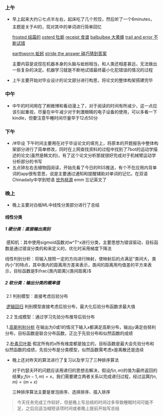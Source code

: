 ### 上午

- 早上起来大约🕢七点半左右，起床吃了几个煎饺，然后听了一个6minutes，主题是关于AI的，现对其中的单词进行简单回忆

  <u>frosted 结霜的</u>	 <u>osterd 牡蛎</u>	 <u>receipt 食谱</u>	 <u>balbulbee 大黄蜂</u> 	<u>trail and error 不断试错</u> 

  <u>earthworm 蚯蚓</u> 	<u>stride the answer 碰巧猜到答案</u> 	

  主要内容是说现在机器本身的头脑与蚯蚓相当，和人类还相差甚远，无法做出一些复杂的决定。机器学习就是不断地试错最终最小化犯错误的情况的过程

- 上午主要开始对毕业设计的论文部分进行构思，将论文的整体构架搭建完毕

### 中午

- 中午的时间用在了刷微博和看动漫上了，对于阅读的时间有所减少，这一点应该引起重视，尽量在中午减少对于刺激眼睛的电子设备的使用，可以多看一下kindle，但要注意午睡时间尽量早于12点50分

### 下午

- /#毕设 下午时间主要用在对于毕设论文的填充上，将原本的开题报告中整体构架部分进行了简单修改，同时在上网查找资料的过程中找到了7bot的运动学描述的论文(虽然是韩文的)，有了这个论文分析那就很好完成对于机械臂运动学分析部分的书写
- 五点钟左右去植物园阅读，开始先看了今日的RSS推送，有个不在应用内背单词的app很有意思，说是主要通过通知和提醒辅助对单词的记忆。在双语Chinadaily中学到短语 <u>世外桃源</u> emm 忘记英文了

### 晚上

- 晚上主要对白板ML中线性分类部分进行了总结

####  线性分类

##### 1 硬分类：直接输出类别

​	感知机：其中使用sigmoid函数对$w$^T^$x$进行分类，主要思想为错误驱动，目标函数是通过错误分类的和来定义的，优化时采用梯度下降法

​	线性判别分析：将输入按照一定的方向进行映射，使映射后的点满足“类间大，类内小”的特点，其中类内的距离用方差来表示，类间的距离用均值差的平方来表示，目标函数是$\frac{类内距离}{类间距离}$

##### 2 软分类：输出分类的概率值

​	2.1 判别模型：直接考虑后验分布

​		<u>逻辑回归</u> 判别模型直接考虑后验分布，最大化后验分布函数求最大值

​	2.2 生成模型：通过学习先验分布推导后验分布

​		1.<u>高斯判别分析</u> 在输出为0或1的情况下输入$x$都满足高斯分布，输出$y$满足伯努利分布，目标函数是联合分布函数，正比于先验分布和似然函数的成绩

​		2.<u>朴素贝叶斯</u> 假定所有的$x$​所有维度都是独立的，目标函数是最大会先验分布和似然函数的成绩，先验分布是分类模型，似然函数需考虑$x$是离散还是连续

- 晚上还对昨天的算法进行了复习以及学习了三种排序算法

  对于约瑟夫环的问题应该用递归的思想去解决，假设$f(n,m)$的值为最终返回的结果$y$,$f(n-1,m)=x$，我们需要建立两者关系以完成递归过程，经过运算$f(n,m)=(m+x)%n$

  三种排序算法主要是冒泡排序、选择排序、插入排序

  

> 今天任务完成工作较好，但是晚上写总结的时间过多导致睡眠时间可能不足，之后应适当缩短该项时间或者晚上提前开始写总结





























